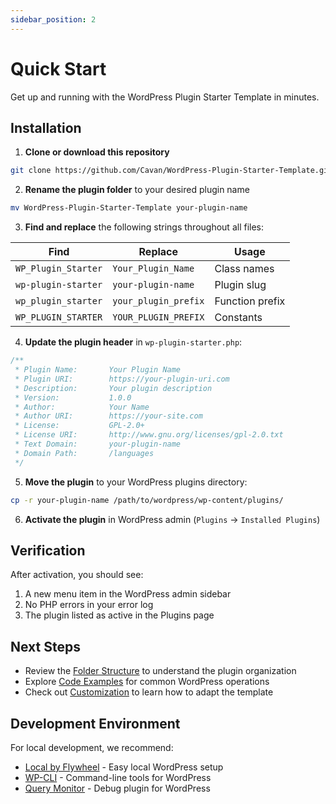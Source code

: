 ```yaml
---
sidebar_position: 2
---
```


# Quick Start

Get up and running with the WordPress Plugin Starter Template in minutes.

## Installation

1. **Clone or download this repository**

```bash
git clone https://github.com/Cavan/WordPress-Plugin-Starter-Template.git
```

2. **Rename the plugin folder** to your desired plugin name

```bash
mv WordPress-Plugin-Starter-Template your-plugin-name
```

3. **Find and replace** the following strings throughout all files:

| Find | Replace | Usage |
|------|---------|-------|
| `WP_Plugin_Starter` | `Your_Plugin_Name` | Class names |
| `wp-plugin-starter` | `your-plugin-name` | Plugin slug |
| `wp_plugin_starter` | `your_plugin_prefix` | Function prefix |
| `WP_PLUGIN_STARTER` | `YOUR_PLUGIN_PREFIX` | Constants |

4. **Update the plugin header** in `wp-plugin-starter.php`:

```php
/**
 * Plugin Name:       Your Plugin Name
 * Plugin URI:        https://your-plugin-uri.com
 * Description:       Your plugin description
 * Version:           1.0.0
 * Author:            Your Name
 * Author URI:        https://your-site.com
 * License:           GPL-2.0+
 * License URI:       http://www.gnu.org/licenses/gpl-2.0.txt
 * Text Domain:       your-plugin-name
 * Domain Path:       /languages
 */
```

5. **Move the plugin** to your WordPress plugins directory:

```bash
cp -r your-plugin-name /path/to/wordpress/wp-content/plugins/
```

6. **Activate the plugin** in WordPress admin (`Plugins` → `Installed Plugins`)

## Verification

After activation, you should see:

1. A new menu item in the WordPress admin sidebar
2. No PHP errors in your error log
3. The plugin listed as active in the Plugins page

## Next Steps

- Review the [Folder Structure](folder-structure) to understand the plugin organization
- Explore [Code Examples](code-examples) for common WordPress operations
- Check out [Customization](customization) to learn how to adapt the template

## Development Environment

For local development, we recommend:

- [Local by Flywheel](https://localwp.com/) - Easy local WordPress setup
- [WP-CLI](https://wp-cli.org/) - Command-line tools for WordPress
- [Query Monitor](https://wordpress.org/plugins/query-monitor/) - Debug plugin for WordPress
